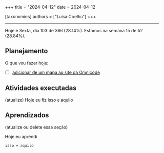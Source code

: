 +++
title = "2024-04-12"
date = 2024-04-12

[taxonomies]
authors = ["Luísa Coelho"]
+++

---

Hoje é Sexta, dia 103 de 366 (28.14%). Estamos na semana 15 de 52 (28.84%).

## Planejamento

O que vou fazer hoje:

- [ ] [adicionar de um mapa ao site da Omnicode](https://github.com/OmnicodeSolutions/website/issues/128)

## Atividades executadas

(atualize) Hoje eu fiz isso e aquilo

## Aprendizados

(atualize ou delete essa seção)

Hoje eu aprendi
```
isso = aquilo
```
